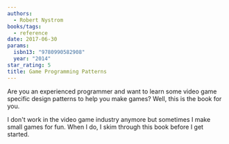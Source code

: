 ```yaml
---
authors:
  - Robert Nystrom
books/tags:
  - reference
date: 2017-06-30
params:
  isbn13: "9780990582908"
  year: "2014"
star_rating: 5
title: Game Programming Patterns
---
```


Are you an experienced programmer and want to learn some video game specific design patterns to help you make games? Well, this is the book for you.

I don't work in the video game industry anymore but sometimes I make small games for fun. When I do, I skim through this book before I get started.

<!--more-->
